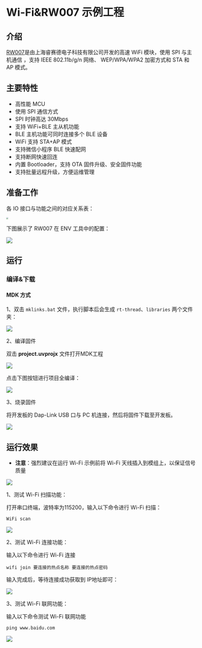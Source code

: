 # Wi-Fi&RW007 示例工程

## 介绍

[RW007](https://www.rt-thread.org/document/site/#/rt-thread-version/rt-thread-standard/application-note/packages/rw007_module_using/an0034-rw007-module-using?id=rw007)是由上海睿赛德电子科技有限公司开发的高速 WiFi 模块，使用 SPI 与主机通信 ，支持 IEEE 802.11b/g/n 网络、 WEP/WPA/WPA2 加密方式和 STA 和 AP 模式。

## 主要特性

- 高性能 MCU
- 使用 SPI 通信方式
- SPI 时钟高达 30Mbps
- 支持 WiFi+BLE 主从机功能
- BLE 主机功能可同时连接多个 BLE 设备
- WiFi 支持 STA+AP 模式
- 支持微信小程序 BLE 快速配网
- 支持断网快速回连
- 内置 Bootloader，支持 OTA 固件升级、安全固件功能
- 支持批量远程升级，方便运维管理

## 准备工作

各 IO 接口与功能之间的对应关系表：

<img src="docs/picture/wifi-io.png" style="zoom: 33%;" />

下图展示了 RW007 在 ENV 工具中的配置：

![](docs/picture/env.png)

## 运行

### 编译&下载

#### MDK 方式

1、双击 `mklinks.bat` 文件，执行脚本后会生成 `rt-thread`、`libraries` 两个文件夹：

![](docs/picture/mklinks.png)

2、编译固件

双击 **project.uvprojx** 文件打开MDK工程

![](docs/picture/uvprojx.png)

点击下图按钮进行项目全编译：

![](docs/picture/build.png)

3、烧录固件

将开发板的 Dap-Link USB 口与 PC 机连接，然后将固件下载至开发板。

![](docs/picture/download.png)

## 运行效果

* **注意**：强烈建议在运行 Wi-Fi 示例前将 Wi-Fi 天线插入到模组上，以保证信号质量

![](docs/picture/1.png)

1、测试 Wi-Fi 扫描功能：

打开串口终端，波特率为115200，输入以下命令进行 Wi-Fi 扫描：

```shell
WiFi scan
```

![](docs/picture/0.png)

2、测试 Wi-Fi 连接功能：

输入以下命令进行 Wi-Fi 连接

```
wifi join 要连接的热点名称 要连接的热点密码
```

输入完成后，等待连接成功获取到 IP地址即可：

![](docs/picture/2.png)

3、测试 Wi-Fi 联网功能：

输入以下命令测试 Wi-Fi 联网功能

```
ping www.baidu.com
```

![](docs/picture/3.png)
